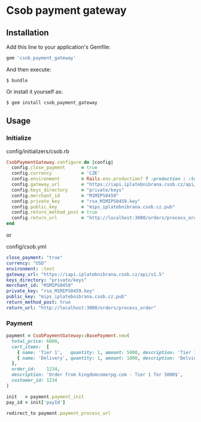 # Csob payment gateway

## Installation

Add this line to your application's Gemfile:

```ruby
gem 'csob_payment_gateway'
```

And then execute:

    $ bundle

Or install it yourself as:

    $ gem install csob_payment_gateway

## Usage

### Initialize

config/initializers/csob.rb

```ruby
CsobPaymentGateway.configure do |config|
  config.close_payment      = true
  config.currency           = 'CZK'
  config.environment        = Rails.env.production? ? :production : :test
  config.gateway_url        = "https://iapi.iplatebnibrana.csob.cz/api/v1.5"
  config.keys_directory     = "private/keys"
  config.merchant_id        = "M1MIPS0459"
  config.private_key        = "rsa_M1MIPS0459.key"
  config.public_key         = "mips_iplatebnibrana.csob.cz.pub"
  config.return_method_post = true
  config.return_url         = "http://localhost:3000/orders/process_order"
end
```

or

config/csob.yml

```yml
close_payment: "true"
currency: "USD"
environment: :test
gateway_url: "https://iapi.iplatebnibrana.csob.cz/api/v1.5"
keys_directory: "private/keys"
merchant_id: "M1MIPS0459"
private_key: "rsa_M1MIPS0459.key"
public_key: "mips_iplatebnibrana.csob.cz.pub"
return_method_post: true
return_url: "http://localhost:3000/orders/process_order"
```

### Payment

```ruby
payment = CsobPaymentGateway::BasePayment.new(
  total_price: 6000,
  cart_items:  [
    { name: 'Tier 1',   quantity: 1, amount: 5000, description: 'Tier 1' },
    { name: 'Delivery', quantity: 1, amount: 1000, description: 'Delviery' }
  ],
  order_id:    1234,
  description: 'Order from kingdomcomerpg.com - Tier 1 for 5000$',
  customer_id: 1234
)

init   = payment.payment_init
pay_id = init['payId']

redirect_to payment.payment_process_url
```
